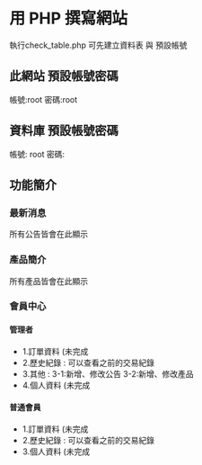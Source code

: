 # 用 PHP 撰寫網站
執行check_table.php 可先建立資料表 與 預設帳號


## 此網站 預設帳號密碼
帳號:root
密碼:root

## 資料庫 預設帳號密碼
帳號: root
密碼: 

## 功能簡介

### 最新消息
所有公告皆會在此顯示

### 產品簡介
所有產品皆會在此顯示

### 會員中心

#### 管理者

* 1.訂單資料 (未完成
* 2.歷史紀錄 : 可以查看之前的交易紀錄
* 3.其他 : 
3-1:新增、修改公告
3-2:新增、修改產品 
* 4.個人資料 (未完成

#### 普通會員

* 1.訂單資料 (未完成
* 2.歷史紀錄 : 可以查看之前的交易紀錄
* 3.個人資料 (未完成
